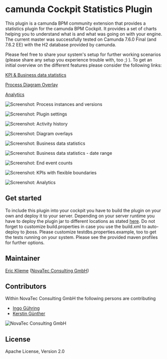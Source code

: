 camunda Cockpit Statistics Plugin
=================================

This plugin is a camunda BPM community extension that provides a statistics plugin for the camunda BPM Cockpit.
It provides a set of charts helping you to understand what is and what was going on with your engine.
The current master was successfully tested on Camunda 7.6.0 Final (and 7.6.2 EE) with the H2 database provided by camunda.

Please feel free to share your system's setup for further working scenarios (please share any setup you experience trouble with, too ;) ).
To get an initial overview on the different features please consider the following links:

[KPI & Business data statistics](http://blog.novatec-gmbh.de/kpi-functionality-camunda-cockpit-plugin/)

[Process Diagram Overlay](http://blog.novatec-gmbh.de/camunda-cockpit-plugin-part-3/)

[Analytics](http://blog.novatec-gmbh.de/camunda-cockpit-plugin-part-2/)


![Screenshot: Process instances and versions](screenshot_overlay_version_details.png)

![Screenshot: Plugin settings](screenshot_settings_modal.png)

![Screenshot: Activity history](screenshot_overlay_act_history.png)

![Screenshot: Diagram overlays](screenshot_overlay_mean.png)

![Screenshot: Business data statistics](screenshot_business_data_statistics.png)

![Screenshot: Business data statistics - date range](screenshot_business_data_statistics_daterangepicker.png)

![Screenshot: End event counts](screenshot_endevent_count.jpg)

![Screenshot: KPIs with flexible boundaries](screenshot_kpi_boundaries.jpg)

![Screenshot: Analytics](screenshot_analytics_tab_start.png)

## Get started

To include this plugin into your cockpit you have to build the plugin on your own and deploy it to your server.
Depending on your server runtime you have to deploy the plugin jar to different locations as stated [here](https://docs.camunda.org/manual/latest/examples/tutorials/develop-cockpit-plugin/#integration-into-cockpit). 
Do not forget to customize build.properties in case you use the build.xml to auto-deploy to jboss. Please customize testdbs.properties.example, too to get the tests running on your system. Please see the provided maven profiles for further options.

## Maintainer

[Eric Klieme](https://github.com/eklieme) ([NovaTec Consulting GmbH](http://www.novatec-gmbh.de/))

## Contributors

Within NovaTec Consulting GmbH the following persons are contributing

- [Ingo G&uuml;hring](http://blog.novatec-gmbh.de/camunda-cockpit-plugin-part-2/)
- [Kerstin G&uuml;nther](http://blog.novatec-gmbh.de/camunda-cockpit-plugin-part-3/)


![NovaTec Consulting GmbH](http://www.novatec-gmbh.de/fileadmin/styles/novatec_v5.5/images/header-logo.jpg)

## License

Apache License, Version 2.0
